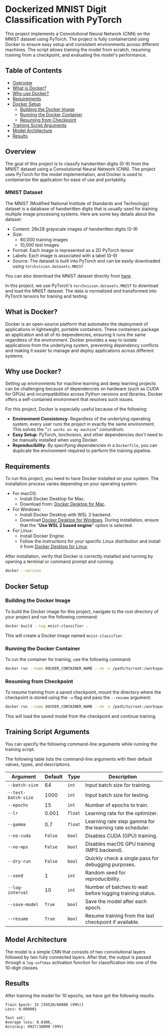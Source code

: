 # Dockerized MNIST Digit Classification with PyTorch

This project implements a Convolutional Neural Network (CNN) on the MNIST dataset using PyTorch. The project is fully containerized using Docker to ensure easy setup and consistent environments across different machines. The script allows training the model from scratch, resuming training from a checkpoint, and evaluating the model's performance.

## Table of Contents
- [Overview](#overview)
- [What is Docker?](#What-is-Docker?)
- [Why use Docker?](#Why-use-Docker?)
- [Requirements](#Requirements)
- [Docker Setup](#docker-setup)
  - [Building the Docker Image](#building-the-docker-image)
  - [Running the Docker Container](#running-the-docker-container)
  - [Resuming from Checkpoint](#resuming-from-checkpoint)
- [Training Script Arguments](#Training-Script-Arguments)
- [Model Architecture](#model-architecture)
- [Results](#results)

## Overview
The goal of this project is to classify handwritten digits (0-9) from the MNIST dataset using a Convolutional Neural Network (CNN). The project uses PyTorch for the model implementation, and Docker is used to containerize the application for ease of use and portability.

### MNIST Dataset
The MNIST (Modified National Institute of Standards and Technology) dataset is a database of handwritten digits that is usually used for training multiple image processing systems. Here are some key details about the dataset:

- Content: 28x28 grayscale images of handwritten digits (0-9)
- Size:
  - 60,000 training images
  - 10,000 test images
- Format: Each image is represented as a 2D PyTorch tensor
- Labels: Each image is associated with a label (0-9)
- Source: The dataset is built into PyTorch and can be easily downloaded using `torchvision.datasets.MNIST`

You can also download the MNIST dataset directly from [here](https://pytorch.org/vision/stable/datasets.html#mnist).

In this project, we use PyTorch's `torchvision.datasets.MNIST` to download and load the MNIST dataset. The data is normalized and transformed into PyTorch tensors for training and testing.


## What is Docker?

Docker is an open-source platform that automates the deployment of applications in lightweight, portable containers. These containers package an application and all of its dependencies, ensuring it runs the same regardless of the environment. Docker provides a way to isolate applications from the underlying system, preventing dependency conflicts and making it easier to manage and deploy applications across different systems.

## Why use Docker?

Setting up environments for machine learning and deep learning projects can be challenging because of dependencies on hardware (such as CUDA for GPUs) and incompatibilities across Python versions and libraries. Docker offers a self-contained environment that resolves such issues.

For this project, Docker is especially useful because of the following:

- **Environment Consistency**: Regardless of the underlying operating system, every user runs the project in exactly the same environment. This solves the "`it works on my machine`" conundrum.
- **Easy Setup**: PyTorch, torchvision, and other dependencies don't need to be manually installed when using Docker.
- **Reproducibility**: By specifying dependencies in a `Dockerfile`, you can duplicate the environment required to perform the training pipeline.


## Requirements
To run this project, you need to have Docker installed on your system. The installation process varies depending on your operating system:

- For macOS:
  - Install Docker Desktop for Mac.
  - Download from: [Docker Desktop for Mac](https://www.docker.com/products/docker-desktop).
- For Windows:
  - Install Docker Desktop with WSL 2 backend.
  - Download [Docker Desktop for Windows](https://desktop.docker.com/win/main/amd64/Docker%20Desktop%20Installer.exe?_gl=1*1c1toot*_gcl_au*MzY4MDUzNDQ5LjE3MjU5MDUxNTk.*_ga*MTQwOTc1NzA4My4xNzI1NDEyNzYx*_ga_XJWPQMJYHQ*MTcyNTkwNTE1OS4zLjEuMTcyNTkwNTMxMS4yMi4wLjA.). During installation, ensure that the "**Use WSL 2 based engine**" option is selected.
- For Linux:
  - Install Docker Engine.
  - Follow the instructions for your specific Linux distribution and install it from [Docker Desktop for Linux](https://docs.docker.com/desktop/install/linux/).

After installation, verify that Docker is correctly installed and running by opening a terminal or command prompt and running:

```bash
docker --version
```

## Docker Setup

### Building the Docker Image
To build the Docker image for this project, navigate to the root directory of your project and run the following command:

```bash
docker build --tag mnist-classifier .
```

This will create a Docker image named `mnist-classifier`.

### Running the Docker Container

To run the container for training, use the following command:

```bash
docker run --name DOCKER_CONTAINER_NAME --rm -v /path/to/root:/workspace mnist-classifier python /workspace/train.py
```

### Resuming from Checkpoint
To resume training from a saved checkpoint, mount the directory where the checkpoint is stored using the `-v` flag and pass the `--resume` argument:

```bash
docker run --name DOCKER_CONTAINER_NAME --rm -v /path/to/root:/workspace mnist-classifier python /workspace/train.py --resume
```
This will load the saved model from the checkpoint and continue training.

## Training Script Arguments

You can specify the following command-line arguments while running the training script.

The following table lists the command-line arguments with their default values, types, and descriptions.

| Argument             | Default | Type   | Description                                                       |
|----------------------|---------|--------|-------------------------------------------------------------------|
| `--batch-size`        | 64      | `int`  | Input batch size for training.                                     |
| `--test-batch-size`   | 1000    | `int`  | Input batch size for testing.                                      |
| `--epochs`            | 15      | `int`  | Number of epochs to train.                                         |
| `--lr`                | 0.001   | `float`| Learning rate for the optimizer.                                   |
| `--gamma`             | 0.7     | `float`| Learning rate step gamma for the learning rate scheduler.          |
| `--no-cuda`           | `False` | `bool` | Disables CUDA (GPU) training.                                      |
| `--no-mps`            | `False` | `bool` | Disables macOS GPU training (MPS backend).                         |
| `--dry-run`           | `False` | `bool` | Quickly check a single pass for debugging purposes.                |
| `--seed`              | 1       | `int`  | Random seed for reproducibility.                                   |
| `--log-interval`      | 10      | `int`  | Number of batches to wait before logging training status.          |
| `--save-model`        | `True`  | `bool` | Save the model after each epoch.                                   |
| `--resume`            | `True`  | `bool` | Resume training from the last checkpoint if available.             |



## Model Architecture

The model is a simple CNN that consists of two convolutional layers followed by two fully connected layers. After that, the output is passed through a `log-softmax` activation function for classification into one of the 10-digit classes.


## Results

After training the model for 10 epochs, we have got the following results: 

```
Train Epoch: 15 [59520/60000 (99%)]     
Loss: 0.000001

Test set: 
Average loss: 0.0306, 
Accuracy: 9927/10000 (99%)
```
